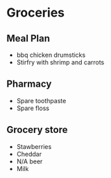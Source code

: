 # Groceries

## Meal Plan

- bbq chicken drumsticks
- Stirfry with shrimp and carrots

## Pharmacy

- Spare toothpaste
- Spare floss

## Grocery store

- Stawberries
- Cheddar
- N/A beer
- Milk
